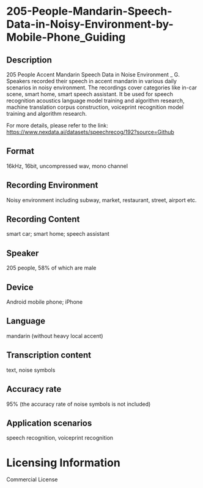 # 205-People-Mandarin-Speech-Data-in-Noisy-Environment-by-Mobile-Phone_Guiding


## Description
205 People Accent Mandarin Speech Data in Noise Environment _ G. Speakers recorded their speech in accent mandarin in various daily scenarios in noisy environment. The recordings cover categories like in-car scene, smart home, smart speech assistant. It be used for speech recognition acoustics language model training and algorithm research, machine translation corpus construction, voiceprint recognition model training and algorithm research.

For more details, please refer to the link: https://www.nexdata.ai/datasets/speechrecog/192?source=Github

## Format
16kHz, 16bit, uncompressed wav, mono channel

## Recording Environment
Noisy environment including subway, market, restaurant, street, airport etc.

## Recording Content
smart car; smart home; speech assistant

## Speaker
205 people, 58% of which are male

## Device
Android mobile phone; iPhone

## Language
mandarin (without heavy local accent)

## Transcription content
text, noise symbols

## Accuracy rate
95% (the accuracy rate of noise symbols is not included)

## Application scenarios
speech recognition, voiceprint recognition

# Licensing Information
Commercial License
